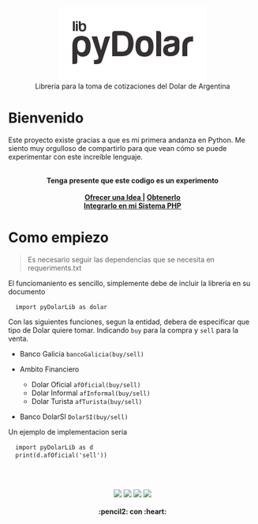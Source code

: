 
<p align="center">
<img src="https://raw.githubusercontent.com/gusgeek/pyDolar-lib/main/pyapp.png">
  <br>
  Libreria para la toma de cotizaciones del Dolar de Argentina
</p>

# Bienvenido

Este proyecto existe gracias a que es mi primera andanza en Python. Me siento muy orgulloso de compartirlo para que vean cómo se puede experimentar con este increíble lenguaje.
<br><br>
  <p align="center">
  <strong>Tenga presente que este codigo es un experimento</strong>
  <br><br>
    <strong>
      <a href="https://github.com/gusgeek/pyDolar-app/issues/new"> Ofrecer una Idea </a> | 
      <a href="https://github.com/gusgeek/pyDolar-app/releases/latest"> Obtenerlo </a>
      <br>
      <a href="https://github.com/gusgeek/phpDolar"> Integrarlo en mi Sistema PHP </a>
    </strong>
  </p>

# Como empiezo
> Es necesario seguir las dependencias que se necesita en requeriments.txt

El funciomaniento es sencillo, simplemente debe de incluir la libreria en su documento

```
  import pyDolarLib as dolar 
```
Con las siguientes funciones, segun la entidad, debera de especificar que tipo de Dolar quiere tomar. Indicando ```buy``` para la compra y ```sell``` para la venta.



* Banco Galicia ```bancoGalicia(buy/sell)```

* Ambito Financiero
  * Dolar Oficial ```afOficial(buy/sell)```
  * Dolar Informal ```afInformal(buy/sell)```
  * Dolar Turista ```afTurista(buy/sell)```
  
* Banco DolarSI ```DolarSI(buy/sell)```

Un ejemplo de implementacion seria
```
  import pyDolarLib as d
  print(d.afOficial('sell'))
```
<br><br>
<p align="center">
    <img src="https://img.shields.io/github/downloads/gusgeek/pyDolar-app/total">  
    <img src="https://img.shields.io/github/v/release/gusgeek/pyDolar-app">  
    <img src="https://img.shields.io/github/release-date/gusgeek/pyDolar-app">  
    <img src="https://img.shields.io/github/languages/code-size/gusgeek/pyDolar-app">
  <br><br>
  <strong>:pencil2: con :heart:</strong>
</p>
